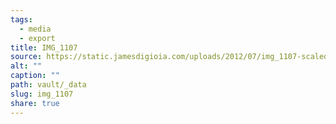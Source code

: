 ```yaml
---
tags:
  - media
  - export
title: IMG_1107
source: https://static.jamesdigioia.com/uploads/2012/07/img_1107-scaled.jpg
alt: ""
caption: ""
path: vault/_data
slug: img_1107
share: true
---
```

